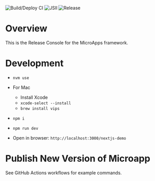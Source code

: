 ![Build/Deploy CI](https://github.com/pwrdrvr/microapps-app-nextjs-demo/actions/workflows/ci.yml/badge.svg) ![JSII](https://github.com/pwrdrvr/microapps-app-nextjs-demo/actions/workflows/jsii.yml/badge.svg) ![Release](https://github.com/pwrdrvr/microapps-app-nextjs-demo/actions/workflows/release.yml/badge.svg)

# Overview

This is the Release Console for the MicroApps framework.

# Development

* `nvm use`
* For Mac

  * Install Xcode
  * `xcode-select --install`
  * `brew install vips`
* `npm i`
* `npm run dev`
* Open in browser: `http://localhost:3000/nextjs-demo`

# Publish New Version of Microapp

See GitHub Actions workflows for example commands.
